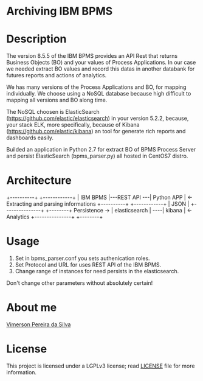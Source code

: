 # Archiving IBM BPMS
# Description
The version 8.5.5 of the IBM BPMS provides an API Rest that returns Business Objects (BO) and your values of Process Applications.
In our case we needed extract BO values and record this datas in another databank for futures reports and actions of analytics.

We has many versions of the Process Applications and BO, for mapping individually. We choose using a NoSQL database because high difficult to mapping all versions and BO along time.

The NoSQL choosen is ElasticSearch (https://github.com/elastic/elasticsearch) in your version 5.2.2, because, your stack ELK, more specifically, because of Kibana (https://github.com/elastic/kibana) an tool for generate rich reports and dashboards easily.

Builded an application in Python 2.7 for extract BO of BPMS Process Server and persist ElasticSearch (bpms_parser.py) all hosted in CentOS7 distro.

# Architecture
+----------+               +------------+
| IBM BPMS |---REST API ---| Python APP |  <- Extracting and parsing informations
+----------+               +------------+
                                  |
                                JSON
                                  |
                           +---------------+     +--------+
          Persistence ->   | elasticsearch | ----| kibana |  <- Analytics
                           +---------------+     +--------+
# Usage
1. Set in bpms_parser.conf you sets authenication roles.
2. Set Protocol and URL for uses REST API of the IBM BPMS.
3. Change range of instances for need persists in the elasticsearch.

Don't change other parameters without absolutely certain!

# About me
[Vimerson Pereira da Silva](https://www.linkedin.com/in/vimerson-silva-2b2bb338/?locale=en_US)

# License
This project is licensed under a LGPLv3 license; read [LICENSE](https://github.com/viperblack/Archiving_IBM_BPMS/blob/master/LICENSE) file for more information.
